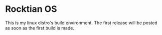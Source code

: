 # Rocktian OS

This is my linux distro's build environment.
The first release will be posted as soon as the first build is made.
